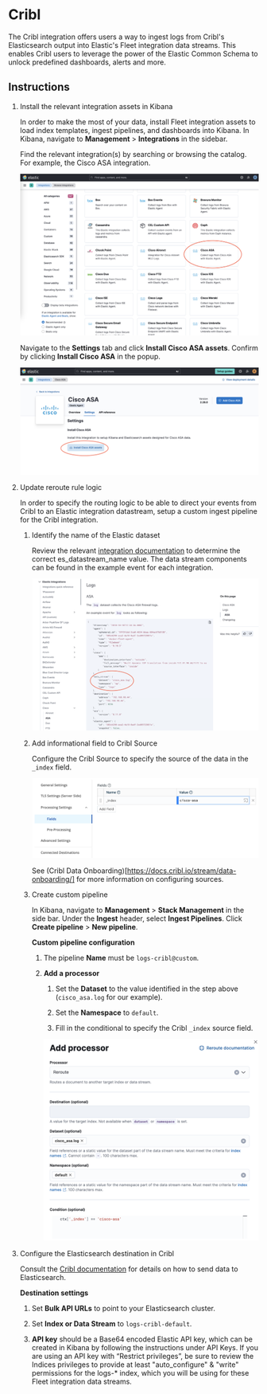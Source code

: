 # Cribl

The Cribl integration offers users a way to ingest logs from Cribl's Elasticsearch output into Elastic's Fleet integration data streams. This enables Cribl users to leverage the power of the Elastic Common Schema to unlock predefined dashboards, alerts and more.

## Instructions

1. Install the relevant integration assets in Kibana

    In order to make the most of your data, install Fleet integration assets to load index templates, ingest pipelines, and dashboards into Kibana. In Kibana, navigate to **Management** > **Integrations** in the sidebar.

    Find the relevant integration(s) by searching or browsing the catalog. For example, the Cisco ASA integration.

    ![Cisco ASA Integration](../img/catalog-cisco-asa.png)

    Navigate to the **Settings** tab and click **Install Cisco ASA assets**. Confirm by clicking **Install Cisco ASA** in the popup.
    
    ![Install Cisco ASA assets](../img/install-assets.png)

2. Update reroute rule logic

    In order to specify the routing logic to be able to direct your events from Cribl to an Elastic integration datastream, setup a custom ingest pipeline for the Cribl integration.

    1. Identify the name of the Elastic dataset

        Review the relevant [integration documentation](https://docs.elastic.co/integrations) to determine the correct es_datastream_name value. The data stream components can be found in the example event for each integration.

        ![Cisco ASA sample event documentation](../img/sample-event-dataset-name.png)

    2. Add informational field to Cribl Source

        Configure the Cribl Source to specify the source of the data in the `_index` field.

        ![Configure Cribl Source fields](../img/cribl-source-fields.png)

        See (Cribl Data Onboarding)[https://docs.cribl.io/stream/data-onboarding/] for more information on configuring sources.

    3. Create custom pipeline
    
        In Kibana, navigate to **Management** > **Stack Management** in the side bar. Under the **Ingest** header, select **Ingest Pipelines**. Click **Create pipeline** > **New pipeline**. 
    
        **Custom pipeline configuration**
        1. The pipeline **Name** must be `logs-cribl@custom`.

        2. **Add a processor**

            1. Set the **Dataset** to the value identified in the step above (`cisco_asa.log` for our example). 

            2. Set the **Namespace** to `default`.

            3. Fill in the conditional to specify the Cribl `_index` source field. 

            ![Reroute processor](../img/custom-pipeline-reroute-processor.png)

3. Configure the Elasticsearch destination in Cribl

    Consult the [Cribl documentation](https://docs.cribl.io/stream/destinations-elastic/) for details on how to send data to Elasticsearch.

    **Destination settings**

    1. Set **Bulk API URLs** to point to your Elasticsearch cluster.

    2. Set **Index or Data Stream** to `logs-cribl-default`.

    3. **API key** should be a Base64 encoded Elastic API key, which can be created in Kibana by following the instructions under API Keys. If you are using an API key with “Restrict privileges”, be sure to review the Indices privileges to provide at least "auto_configure" & "write" permissions for the logs-* index, which you will be using for these Fleet integration data streams.



    